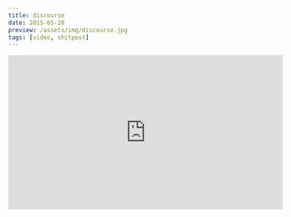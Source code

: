 ```yaml
---
title: discourse
date: 2015-05-20
preview: /assets/img/discourse.jpg
tags: [video, shitpost]
---
```

<iframe width="560" height="315" src="https://www.youtube.com/embed/oW_LGA3SqWQ" title="YouTube video player" frameborder="0" allow="accelerometer; autoplay; clipboard-write; encrypted-media; gyroscope; picture-in-picture" allowfullscreen></iframe>

  
